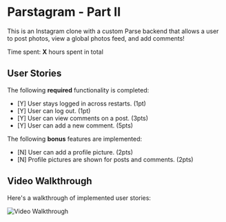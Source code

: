 # Parstagram - Part II

This is an Instagram clone with a custom Parse backend that allows a user to post photos, view a global photos feed, and add comments!

Time spent: **X** hours spent in total

## User Stories

The following **required** functionality is completed:

- [Y] User stays logged in across restarts. (1pt)
- [Y] User can log out. (1pt)
- [Y] User can view comments on a post. (3pts)
- [Y] User can add a new comment. (5pts)

The following **bonus** features are implemented:

- [N] User can add a profile picture. (2pts)
- [N] Profile pictures are shown for posts and comments. (2pts)

## Video Walkthrough

Here's a walkthrough of implemented user stories:

<img src='http://i.imgur.com/link/to/your/gif/file.gif' title='Video Walkthrough' width='' alt='Video Walkthrough' />
